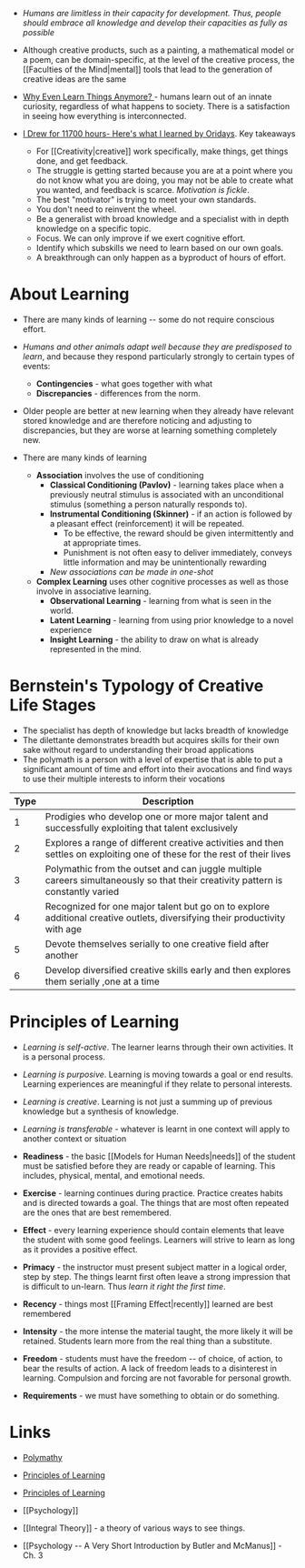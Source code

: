 * *Humans are limitless in their capacity for development. Thus, people should embrace all knowledge and develop their capacities as fully as possible*

* Although creative products, such as a painting, a mathematical model or a poem, can be domain-specific, at the level of the creative process, the [[Faculties of the Mind|mental]] tools that lead to the generation of creative ideas are the same

* [Why Even Learn Things Anymore? ](https://www.youtube.com/watch?v=qqijEATGnlA) - humans learn out of an innate curiosity, regardless of what happens to society. There is a satisfaction in seeing how everything is interconnected.

* [I Drew for 11700 hours- Here's what I learned by Oridays](https://www.youtube.com/watch?v=s9FmIhMGYjg). Key takeaways
	* For [[Creativity|creative]] work specifically, make things, get things done, and get feedback.
	* The struggle is getting started because you are at a point where you do not know what you are doing, you may not be able to create what you wanted, and feedback is scarce.  *Motivation is fickle*.
	* The best "motivator" is trying to meet your own standards.
	* You don't need to reinvent the wheel. 
	* Be a generalist with broad knowledge and a specialist with in depth knowledge on a specific topic. 
	* Focus. We can only improve if we exert cognitive effort. 
	* Identify which subskills we need to learn based on our own goals.
	* A breakthrough can only happen as a byproduct of hours of effort.

# About Learning
* There are many kinds of learning -- some do not require conscious effort. 
* *Humans and other animals adapt well because they are predisposed to learn*, and because they respond particularly strongly to certain types of events: 
	* **Contingencies** - what goes together with what
	* **Discrepancies** - differences from the norm.
* Older people are better at new learning when they already have relevant stored knowledge and are therefore noticing and adjusting to discrepancies, but they are worse at learning something completely new.

* There are many kinds of learning
	* **Association** involves the use of conditioning
		* **Classical Conditioning (Pavlov)** - learning takes place when a previously neutral stimulus is associated with an unconditional stimulus (something a person naturally responds to). 
		* **Instrumental Conditioning (Skinner)** - if an action is followed by a pleasant effect (reinforcement) it will be repeated. 
			* To be effective, the reward should be given intermittently and at appropriate times.
			* Punishment is not often easy to deliver immediately, conveys little information and may be unintentionally rewarding
		* *New associations can be made in one-shot*
	* **Complex Learning** uses other cognitive processes as well as those involve in associative learning.
		* **Observational Learning** - learning from what is seen in the world.
		* **Latent Learning** - learning from using prior knowledge to a novel experience
		* **Insight Learning** - the ability to draw on what is already represented in the mind. 


# Bernstein's Typology of Creative Life Stages 
* The specialist has depth of knowledge but lacks breadth of knowledge 
* The dilettante demonstrates breadth but acquires skills for their own sake without regard to understanding their broad applications 
* The polymath is a person with a level of expertise that is able to put a significant amount of time and effort into their avocations and find ways to use their multiple interests to inform their vocations 


| Type | Description                                                                                                                     |
| ---- | ------------------------------------------------------------------------------------------------------------------------------- |
| 1    | Prodigies who develop one or more major talent and successfully exploiting that talent exclusively                              |
| 2    | Explores a range of different creative activities and then settles on exploiting one of these for the rest of their lives       |
| 3    | Polymathic from the outset and can juggle multiple careers simultaneously so that their creativity pattern is constantly varied |
| 4    | Recognized for one major talent but go on to explore additional creative outlets, diversifying their productivity with age      |
| 5    | Devote themselves serially to one creative field after another                                                                  |
| 6    | Develop diversified creative skills early and then explores them serially ,one at a time                                        |

# Principles of Learning 
* *Learning is self-active*. The learner learns through their own activities. It is a personal process. 
* *Learning is purposive*. Learning is moving towards a goal or end results. Learning experiences are meaningful if they relate to personal interests. 
* *Learning is creative*. Learning is not just a summing up of previous knowledge but a synthesis of knowledge.
* *Learning is transferable* - whatever is learnt in one context will apply to another context or situation

* **Readiness** - the basic [[Models for Human Needs|needs]] of the student must be satisfied before they are ready or capable of learning. This includes, physical, mental, and emotional needs. 
* **Exercise** - learning continues during practice. Practice creates habits and is directed towards a goal.  The things that are most often repeated are the ones that are best remembered. 
* **Effect** - every learning experience should contain elements that leave the student with some good feelings. Learners will strive to learn as long as it provides a positive effect. 
* **Primacy** - the instructor must present subject matter in a logical order, step by step. The things learnt first often leave a strong impression that is difficult to un-learn. Thus *learn it right the first time*. 
* **Recency** - things most [[Framing Effect|recently]] learned are best remembered 
* **Intensity** - the more intense the material taught, the more likely it will be retained. Students learn more from the real thing than a substitute. 
* **Freedom** - students must have the freedom -- of choice, of action, to bear the results of action. A lack of freedom leads to a disinterest in learning. Compulsion and forcing are not favorable for  personal growth. 
* **Requirements** - we must have something to obtain or do something.

# Links
* [Polymathy](https://en.wikipedia.org/wiki/Polymath)
* [Principles of Learning](https://en.wikipedia.org/wiki/Principles_of_learning)
* [Principles of Learning](https://www.open.edu/openlearncreate/mod/oucontent/view.php?id=163&printable=1)

* [[Psychology]]
* [[Integral Theory]] - a theory of various ways to see things.
* [[Psychology -- A Very Short Introduction by Butler and McManus]] - Ch. 3